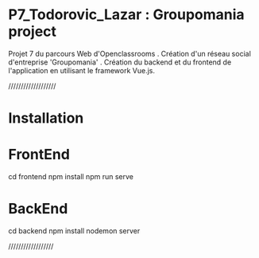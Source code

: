 # P7_Todorovic_Lazar : Groupomania project

Projet 7 du parcours Web d'Openclassrooms .
Création d'un réseau social d'entreprise 'Groupomania' .
Création du backend et du frontend de l'application en utilisant le framework Vue.js.

///////////////////

# Installation

# FrontEnd

cd frontend
npm install
npm run serve

# BackEnd

cd backend
npm install
nodemon server

//////////////////
